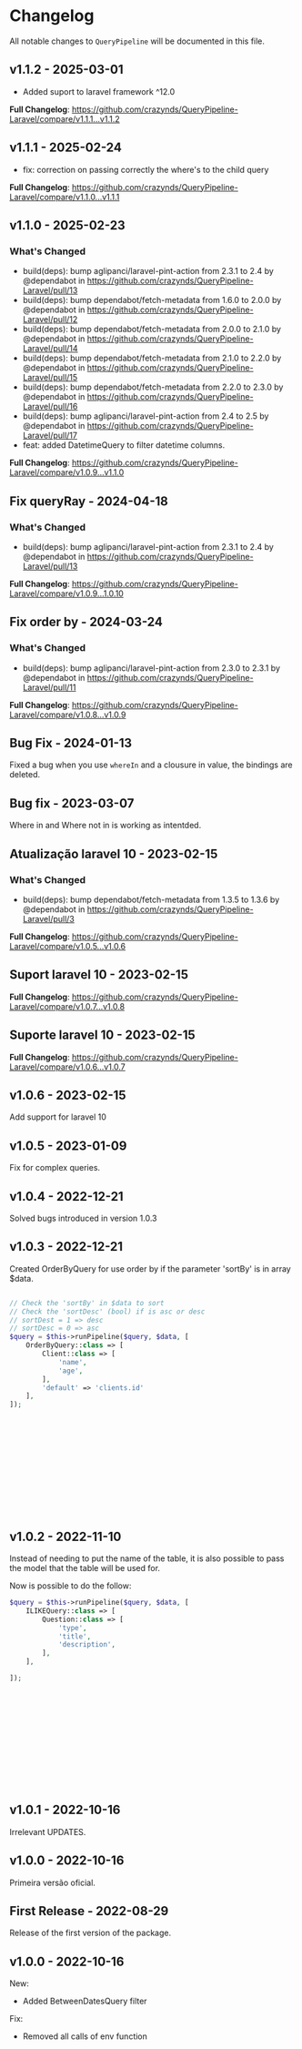 # Changelog

All notable changes to `QueryPipeline` will be documented in this file.

## v1.1.2 - 2025-03-01

* Added suport to laravel framework ^12.0

**Full Changelog**: https://github.com/crazynds/QueryPipeline-Laravel/compare/v1.1.1...v1.1.2

## v1.1.1 - 2025-02-24

* fix: correction on passing correctly the where's to the child query

**Full Changelog**: https://github.com/crazynds/QueryPipeline-Laravel/compare/v1.1.0...v1.1.1

## v1.1.0 - 2025-02-23

### What's Changed

* build(deps): bump aglipanci/laravel-pint-action from 2.3.1 to 2.4 by @dependabot in https://github.com/crazynds/QueryPipeline-Laravel/pull/13
* build(deps): bump dependabot/fetch-metadata from 1.6.0 to 2.0.0 by @dependabot in https://github.com/crazynds/QueryPipeline-Laravel/pull/12
* build(deps): bump dependabot/fetch-metadata from 2.0.0 to 2.1.0 by @dependabot in https://github.com/crazynds/QueryPipeline-Laravel/pull/14
* build(deps): bump dependabot/fetch-metadata from 2.1.0 to 2.2.0 by @dependabot in https://github.com/crazynds/QueryPipeline-Laravel/pull/15
* build(deps): bump dependabot/fetch-metadata from 2.2.0 to 2.3.0 by @dependabot in https://github.com/crazynds/QueryPipeline-Laravel/pull/16
* build(deps): bump aglipanci/laravel-pint-action from 2.4 to 2.5 by @dependabot in https://github.com/crazynds/QueryPipeline-Laravel/pull/17
* feat: added DatetimeQuery to filter datetime columns.

**Full Changelog**: https://github.com/crazynds/QueryPipeline-Laravel/compare/v1.0.9...v1.1.0

## Fix queryRay - 2024-04-18

### What's Changed

* build(deps): bump aglipanci/laravel-pint-action from 2.3.1 to 2.4 by @dependabot in https://github.com/crazynds/QueryPipeline-Laravel/pull/13

**Full Changelog**: https://github.com/crazynds/QueryPipeline-Laravel/compare/v1.0.9...1.0.10

## Fix order by - 2024-03-24

### What's Changed

* build(deps): bump aglipanci/laravel-pint-action from 2.3.0 to 2.3.1 by @dependabot in https://github.com/crazynds/QueryPipeline-Laravel/pull/11

**Full Changelog**: https://github.com/crazynds/QueryPipeline-Laravel/compare/v1.0.8...v1.0.9

## Bug Fix - 2024-01-13

Fixed a bug when you use `whereIn` and a clousure in value, the bindings are deleted.

## Bug fix - 2023-03-07

Where in and Where not in is working as intentded.

## Atualização laravel 10 - 2023-02-15

### What's Changed

- build(deps): bump dependabot/fetch-metadata from 1.3.5 to 1.3.6 by @dependabot in https://github.com/crazynds/QueryPipeline-Laravel/pull/3

**Full Changelog**: https://github.com/crazynds/QueryPipeline-Laravel/compare/v1.0.5...v1.0.6

## Suport laravel 10 - 2023-02-15

**Full Changelog**: https://github.com/crazynds/QueryPipeline-Laravel/compare/v1.0.7...v1.0.8

## Suporte laravel 10 - 2023-02-15

**Full Changelog**: https://github.com/crazynds/QueryPipeline-Laravel/compare/v1.0.6...v1.0.7

## v1.0.6 - 2023-02-15

Add support for laravel 10

## v1.0.5 - 2023-01-09

Fix for complex queries.

## v1.0.4 - 2022-12-21

Solved bugs introduced in version 1.0.3

## v1.0.3 - 2022-12-21

Created OrderByQuery for use order by if the parameter 'sortBy' is in array $data.

```php

// Check the 'sortBy' in $data to sort
// Check the 'sortDesc' (bool) if is asc or desc 
// sortDest = 1 => desc 
// sortDesc = 0 => asc
$query = $this->runPipeline($query, $data, [
    OrderByQuery::class => [
        Client::class => [
            'name',
            'age',
        ],
        'default' => 'clients.id'
    ],
]);















```
## v1.0.2 - 2022-11-10

Instead of needing to put the name of the table, it is also possible to pass the model that the table will be used for.

Now is possible to do the follow:

```php
$query = $this->runPipeline($query, $data, [
    ILIKEQuery::class => [
        Question::class => [
            'type',
            'title',
            'description',
        ],
    ],

]);















```
## v1.0.1 - 2022-10-16

Irrelevant UPDATES.

## v1.0.0 - 2022-10-16

Primeira versão oficial.

## First Release - 2022-08-29

Release of the first version of the package.

## v1.0.0 - 2022-10-16

New:

- Added BetweenDatesQuery filter

Fix:

- Removed all calls of env function
